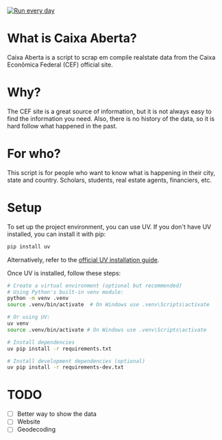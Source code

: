 [![Run every day](https://github.com/franklinbaldo/caixaaberta/actions/workflows/actions.yaml/badge.svg)](https://github.com/franklinbaldo/caixaaberta/actions/workflows/actions.yaml)

# What is Caixa Aberta?
Caixa Aberta is a script to scrap em compile realstate data from the Caixa Econômica Federal (CEF) official site.

# Why?
The CEF site is a great source of information, but it is not always easy to find the information you need.
Also, there is no history of the data, so it is hard follow what happened in the past.

# For who?
This script is for people who want to know what is happening in their city, state and country.
Scholars, students, real estate agents, financiers, etc.

# Setup
To set up the project environment, you can use UV. If you don't have UV installed, you can install it with pip:
```bash
pip install uv
```
Alternatively, refer to the [official UV installation guide](https://github.com/astral-sh/uv#installation).

Once UV is installed, follow these steps:

```bash
# Create a virtual environment (optional but recommended)
# Using Python's built-in venv module:
python -m venv .venv
source .venv/bin/activate  # On Windows use .venv\Scripts\activate

# Or using UV:
uv venv
source .venv/bin/activate # On Windows use .venv\Scripts\activate

# Install dependencies
uv pip install -r requirements.txt

# Install development dependencies (optional)
uv pip install -r requirements-dev.txt
```

# TODO
- [ ] Better way to show the data
- [ ] Website
- [ ] Geodecoding
